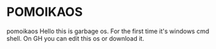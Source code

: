 # POMOIKAOS
pomoikaos
Hello this is garbage os. For the first time it's windows cmd shell.
On GH you can edit this os or download it.
